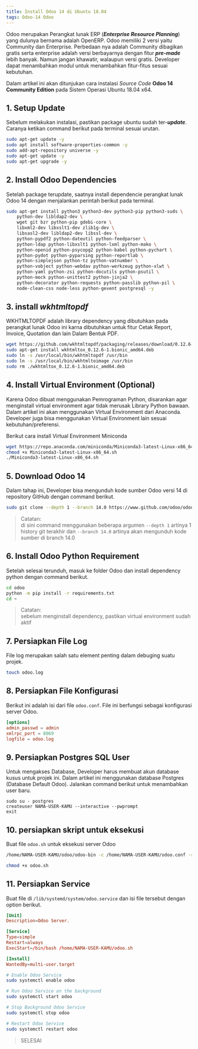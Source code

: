 ```yaml
---
title: Install Odoo 14 di Ubuntu 18.04
tags: Odoo-14 Odoo 
---
```


Odoo merupakan Perangkat lunak ERP (___Enterprise Resource Planning___) yang dulunya bernama adalah OpenERP. Odoo memiliki 2 versi yaitu Community dan Enterprise. Perbedaan nya adalah Community dibagikan gratis serta enterprise adalah versi berbayarnya dengan fitur ___pre-made___ lebih banyak. Namun jangan khawatir, walaupun versi gratis. Developer dapat menambahkan modul untuk menambahkan fitur-fitus sesuai kebutuhan.

Dalam artikel ini akan ditunjukan cara instalasi _Source Code_ __Odoo 14 Community Edition__ pada Sistem Operasi Ubuntu 18.04 x64.

## 1. Setup Update

Sebelum melakukan instalasi, pastikan package ubuntu sudah ter-___update___. Caranya ketikan command berikut pada terminal sesuai urutan.

```sh
sudo apt-get update -y
sudo apt install software-properties-common -y
sudo add-apt-repository universe -y
sudo apt-get update -y
sudo apt-get upgrade -y
```

<!--more-->

## 2. Install Odoo Dependencies

Setelah package terupdate, saatnya install dependencie perangkat lunak Odoo 14 dengan menjalankan perintah berikut pada terminal.

```sh
sudo apt-get install python3 python3-dev python3-pip python3-suds \
    python-dev libldap2-dev \
    wget git bzr python-pip gdebi-core \
    libxml2-dev libxslt1-dev zlib1g-dev \
    libsasl2-dev libldap2-dev libssl-dev \
    python-pypdf2 python-dateutil python-feedparser \
    python-ldap python-libxslt1 python-lxml python-mako \
    python-openid python-psycopg2 python-babel python-pychart \
    python-pydot python-pyparsing python-reportlab \
    python-simplejson python-tz python-vatnumber \
    python-vobject python-webdav python-werkzeug python-xlwt \
    python-yaml python-zsi python-docutils python-psutil \
    python-mock python-unittest2 python-jinja2 \
    python-decorator python-requests python-passlib python-pil \
    node-clean-css node-less python-gevent postgresql -y
```

## 3. install ___wkhtmltopdf___

WKHTMLTOPDF adalah library dependency yang dibutuhkan pada perangkat lunak Odoo ini karna dibutuhkan untuk fitur Cetak Report, Invoice, Quotation dan lain Dalam Bentuk PDF.

```sh
wget https://github.com/wkhtmltopdf/packaging/releases/download/0.12.6-1/wkhtmltox_0.12.6-1.bionic_amd64.deb
sudo apt-get install wkhtmltox_0.12.6-1.bionic_amd64.deb
sudo ln -s /usr/local/bin/wkhtmltopdf /usr/bin
sudo ln -s /usr/local/bin/wkhtmltoimage /usr/bin
sudo rm ./wkhtmltox_0.12.6-1.bionic_amd64.deb
```

## 4. Install Virtual Environment (Optional)

Karena Odoo dibuat menggunakan Pemrograman Python, disarankan agar menginstall virtual environment agar tidak merusak Library Python bawaan. Dalam artikel ini akan menggunakan Virtual Environment dari Anaconda. Developer juga bisa menggunakan Virtual Environment lain sesuai kebutuhan/preferensi.

Berikut cara install Virtual Environment Miniconda

```sh
wget https://repo.anaconda.com/miniconda/Miniconda3-latest-Linux-x86_64.sh
chmod +x Miniconda3-latest-Linux-x86_64.sh
./Miniconda3-latest-Linux-x86_64.sh
```

## 5. Download Odoo 14

Dalam tahap ini, Developer bisa mengunduh kode sumber Odoo versi 14 di repository GitHub dengan command berikut.

```sh
sudo git clone --depth 1 --branch 14.0 https://www.github.com/odoo/odoo.git
```
> Catatan: <br/>
di sini command menggunakan beberapa argumen `--depth 1` artinya 1 history git terakhir dan `--branch 14.0` artinya akan mengunduh kode sumber di branch 14.0

## 6. Install Odoo Python Requirement

Setelah selesai terunduh, masuk ke folder Odoo dan install dependency python dengan command berikut.

```sh
cd odoo
python -m pip install -r requirements.txt
cd ~
```
> Catatan: <br/>
sebelum menginstall dependency, pastikan virtual environment sudah aktif

## 7. Persiapkan File Log

File log merupakan salah satu element penting dalam debuging suatu projek.

```sh
touch odoo.log
```

## 8. Persiapkan File Konfigurasi

Berikut ini adalah isi dari file `odoo.conf`. File ini berfungsi sebagai konfigurasi server Odoo.

```conf
[options]
admin_passwd = admin
xmlrpc_port = 8069
logfile = odoo.log
```

## 9. Persiapkan Postgres SQL User

Untuk mengakses Database, Developer harus membuat akun database kusus untuk projek ini. Dalam artikel ini menggunakan database Postgres (Database Default Odoo). Jalankan command berikut untuk menambahkan user baru.

```
sudo su - postgres 
createuser NAMA-USER-KAMU --interactive --pwprompt
exit
```

## 10. persiapkan skript untuk eksekusi

Buat file `odoo.sh` untuk eksekusi server Odoo

```sh
/home/NAMA-USER-KAMU/odoo/odoo-bin -c /home/NAMA-USER-KAMU/odoo.conf -r "NAMA-USER-KAMU" -w "PASSWORD-POSTGRES" --db_host "127.0.0.1" --limit-time-real=0 -s

chmod +x odoo.sh
```

## 11. Persiapkan Service

Buat file di `/lib/systemd/system/odoo.service` dan isi file tersebut dengan option berikut.

```conf
[Unit]
Description=Odoo Server.

[Service]
Type=simple
Restart=always
ExecStart=/bin/bash /home/NAMA-USER-KAMU/odoo.sh

[Install]
WantedBy=multi-user.target
```

```sh
# Enable Odoo Service
sudo systemctl enable odoo

# Run Odoo Service on the background
sudo systemctl start odoo

# Stop Background Odoo Service
sudo systemctl stop odoo

# Restart Odoo Service
sudo systemctl restart odoo
```

> SELESAI
